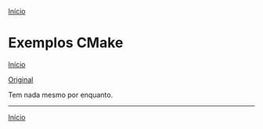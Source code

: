 [Início](/README.md)

# Exemplos CMake 
[Início](/README.md)

[Original](https://github.com/ttroy50/cmake-examples/)

Tem nada mesmo por enquanto.

---
[Início](/README.md)

